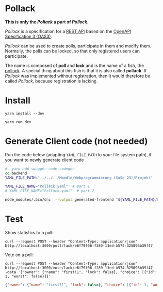 # Pollack

**This is **only** the _Pollack_ a part of _Pollock_.**

_Pollock_ is a specification for a [REST API](https://www.redhat.com/en/topics/api/what-is-a-rest-api) based on the [OpenAPI Specification 3 (OAS3)](https://spec.openapis.org/oas/v3.0.3).

_Pollock_ can be used to create polls, participate in them and modify them. Normally, the polls can be locked, so that only registered users can participate.

The name is composed of **poll** and **lock** and is the name of a fish, the [pollock](https://en.wikipedia.org/wiki/Pollock). A special thing about this fish is that it is also called **pollack**. If _Pollock_ was implemented without registration, then it would therefore be called _Pollack_, because registration is lacking.

# Install

```shell
yarn install --dev

yarn run dev
```

# Generate Client code (not needed)
Run the code below (adapting `YAML_FILE_PATH` to your file system path), if you want to newly generate client code 
```bash
#  yarn add swagger-node-codegen
cd backend
YAML_FILE_PATH="../../../Moodle/Webprogrammierung (SoSe 23)/Projekt"

YAML_FILE_NAME="Pollack.yaml"  # part 1
# YAML_FILE_NAME="Pollock.yaml"  # part 2 

node_modules/.bin/snc  --output generated-frontend "${YAML_FILE_PATH}/${YAML_FILE_NAME}"
```


# Test
Show statistics to a poll:
```shell
curl --request POST --header "Content-Type: application/json" http://localhost:3000/poll/lack/e6f79f06-f280-11ed-b574-325096b39f47
```

Vote on a poll:
```shell
curl --request POST --header "Content-Type: application/json" http://localhost:3000/vote/lack/e6f79f06-f280-11ed-b574-325096b39f47 --data '{"owner": {"name": "first!1", "lock": false}, "choice": [{"id": 1, "worst": false}]}'
```
```json
{"owner": {"name": "first!1", "lock": false}, "choice": [{"id": 1, "worst": false}]}
```

